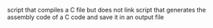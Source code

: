 script that compiles a C file but does not link
 script that generates the assembly code of a C code and save it in an output file
